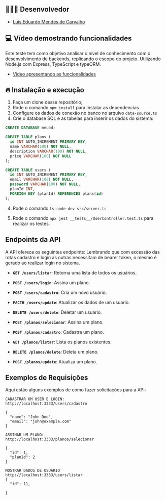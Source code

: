## 👨🏼‍💻 Desenvolvedor

- [Luís Eduardo Mendes de Carvalho](https://github.com/Luisedmendes)

## 💻 Vídeo demostrando funcionalidades

Este teste tem como objetivo analisar o nível de conhecimento com o desenvolvimento de
backends, replicando o escopo do projeto.
Utilizando Node.js com Express, TypeScript e typeORM.

- [Vídeo apresentando as funcionalidades](https://youtu.be/dziUF7MDaww)


## 🔥 Instalação e execução

1. Faça um clone desse repositório;
2. Rode o comando `npm install` para instalar as dependencias
3. Configure os dados de conexão no banco no arquivo
`data-source.ts`
4. Crie o database SQL e as tabelas para inserir os dados do sistema:
```SQL
CREATE DATABASE meubd;

CREATE TABLE plans (
  id INT AUTO_INCREMENT PRIMARY KEY,
  name VARCHAR(100) NOT NULL,
  description VARCHAR(100) NOT NULL,
  price VARCHAR(100) NOT NULL
);

CREATE TABLE users (
  id INT AUTO_INCREMENT PRIMARY KEY,
  email VARCHAR(100) NOT NULL,
  password VARCHAR(100) NOT NULL,
  planId INT,
  FOREIGN KEY (planId) REFERENCES plans(id)
);

```
4. Rode o comando `ts-node-dev src/server.ts`

5. Rode o comando `npx jest __tests__/UserController.test.ts` para realizar os testes.

## Endpoints da API

A API oferece os seguintes endpoints: 
Lembrando que com excessão das rotas cadastro e login as outras necessitam de bearer token, o mesmo é gerado ao realizar login no sistema.

- **`GET /users/listar`**: Retorna uma lista de todos os usuários.
- **`POST /users/login`**: Assina um plano.
- **`POST /users/cadastro`**: Cria um novo usuário.
- **`PACTH /users/update`**: Atualizar os dados de um usuario.
- **`DELETE /users/delete`**: Deletar um usuario.


- **`POST /planos/selecionar`**: Assina um plano.
- **`POST /planos/cadastro`**: Cadastra um plano.
- **`GET /planos/listar`**: Lista os planos existentes.
- **`DELETE /planos/delete`**: Deleta um plano.
- **`POST /planos/update`**: Atualiza um plano.


## Exemplos de Requisições

Aqui estão alguns exemplos de como fazer solicitações para a API:

```http
CADASTRAR UM USER E LOGIN:
http://localhost:3333/users/cadastro

{
  "name": "John Doe",
  "email": "john@example.com"
}

ASSINAR UM PLANO:
http://localhost:3333/planos/selecionar

{
  "id": 1,
  "planId": 2
}

MOSTRAR DADOS DE USUÁRIO
http://localhost:3333/users/listar
{
  "id": 11,
  
}
